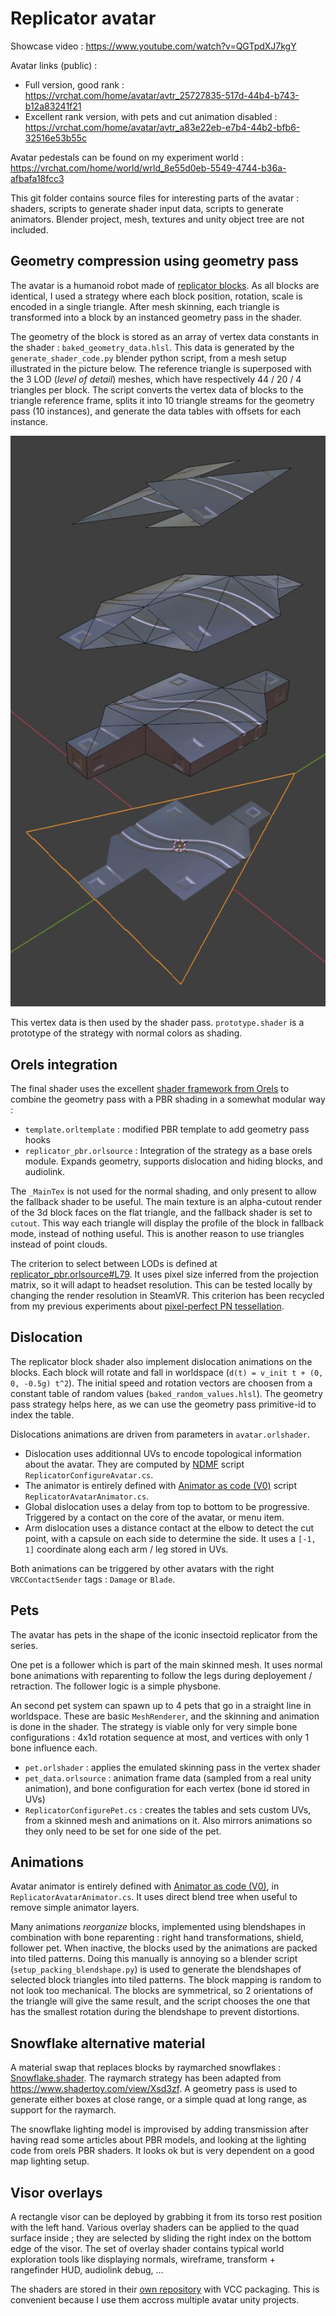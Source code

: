 # Replicator avatar

Showcase video : https://www.youtube.com/watch?v=QGTpdXJ7kgY

Avatar links (public) :
- Full version, good rank : https://vrchat.com/home/avatar/avtr_25727835-517d-44b4-b743-b12a83241f21
- Excellent rank version, with pets and cut animation disabled : https://vrchat.com/home/avatar/avtr_a83e22eb-e7b4-44b2-bfb6-32516e53b55c

Avatar pedestals can be found on my experiment world : https://vrchat.com/home/world/wrld_8e55d0eb-5549-4744-b36a-afbafa18fcc3

This git folder contains source files for interesting parts of the avatar : shaders, scripts to generate shader input data, scripts to generate animators.
Blender project, mesh, textures and unity object tree are not included.

## Geometry compression using geometry pass

The avatar is a humanoid robot made of [replicator blocks](https://stargate.fandom.com/wiki/Replicator).
As all blocks are identical, I used a strategy where each block position, rotation, scale is encoded in a single triangle.
After mesh skinning, each triangle is transformed into a block by an instanced geometry pass in the shader.

The geometry of the block is stored as an array of vertex data constants in the shader : `baked_geometry_data.hlsl`.
This data is generated by the `generate_shader_code.py` blender python script, from a mesh setup illustrated in the picture below.
The reference triangle is superposed with the 3 LOD (*level of detail*) meshes, which have respectively 44 / 20 / 4 triangles per block.
The script converts the vertex data of blocks to the triangle reference frame, splits it into 10 triangle streams for the geometry pass (10 instances), and generate the data tables with offsets for each instance.

![](./replicator_block_lods.jpg)

This vertex data is then used by the shader pass.
`prototype.shader` is a prototype of the strategy with normal colors as shading.

## Orels integration

The final shader uses the excellent [shader framework from Orels](https://shaders.orels.sh/) to combine the geometry pass with a PBR shading in a somewhat modular way :
- `template.orltemplate` : modified PBR template to add geometry pass hooks
- `replicator_pbr.orlsource` : Integration of the strategy as a base orels module. Expands geometry, supports dislocation and hiding blocks, and audiolink.

The `_MainTex` is not used for the normal shading, and only present to allow the fallback shader to be useful.
The main texture is an alpha-cutout render of the 3d block faces on the flat triangle, and the fallback shader is set to `cutout`.
This way each triangle will display the profile of the block in fallback mode, instead of nothing useful.
This is another reason to use triangles instead of point clouds.

The criterion to select between LODs is defined at [replicator_pbr.orlsource#L79](./replicator_pbr.orlsource#L79).
It uses pixel size inferred from the projection matrix, so it will adapt to headset resolution.
This can be tested locally by changing the render resolution in SteamVR.
This criterion has been recycled from my previous experiments about [pixel-perfect PN tessellation](../shaders/geometry_augmentation).

## Dislocation

The replicator block shader also implement dislocation animations on the blocks.
Each block will rotate and fall in worldspace (`d(t) = v_init t + (0, 0, -0.5g) t^2`).
The initial speed and rotation vectors are choosen from a constant table of random values (`baked_random_values.hlsl`).
The geometry pass strategy helps here, as we can use the geometry pass primitive-id to index the table.

Dislocations animations are driven from parameters in `avatar.orlshader`.
- Dislocation uses additionnal UVs to encode topological information about the avatar. They are computed by [NDMF](https://github.com/bdunderscore/ndmf) script `ReplicatorConfigureAvatar.cs`.
- The animator is entirely defined with [Animator as code (V0)](https://github.com/hai-vr/av3-animator-as-code) script `ReplicatorAvatarAnimator.cs`.
- Global dislocation uses a delay from top to bottom to be progressive. Triggered by a contact on the core of the avatar, or menu item.
- Arm dislocation uses a distance contact at the elbow to detect the cut point, with a capsule on each side to determine the side.
  It uses a `[-1, 1]` coordinate along each arm / leg stored in UVs.

Both animations can be triggered by other avatars with the right `VRCContactSender` tags : `Damage` or `Blade`.

## Pets

The avatar has pets in the shape of the iconic insectoid replicator from the series.

One pet is a follower which is part of the main skinned mesh.
It uses normal bone animations with reparenting to follow the legs during deployement / retraction.
The follower logic is a simple physbone.

An second pet system can spawn up to 4 pets that go in a straight line in worldspace.
These are basic `MeshRenderer`, and the skinning and animation is done in the shader.
The strategy is viable only for very simple bone configurations : 4x1d rotation sequence at most, and vertices with only 1 bone influence each.
- `pet.orlshader` : applies the emulated skinning pass in the vertex shader
- `pet_data.orlsource` : animation frame data (sampled from a real unity animation), and bone configuration for each vertex (bone id stored in UVs)
- `ReplicatorConfigurePet.cs` : creates the tables and sets custom UVs, from a skinned mesh and animations on it. Also mirrors animations so they only need to be set for one side of the pet.

## Animations

Avatar animator is entirely defined with [Animator as code (V0)](https://github.com/hai-vr/av3-animator-as-code), in `ReplicatorAvatarAnimator.cs`.
It uses direct blend tree when useful to remove simple animator layers.

Many animations *reorganize* blocks, implemented using blendshapes in combination with bone reparenting : right hand transformations, shield, follower pet.
When inactive, the blocks used by the animations are packed into tiled patterns.
Doing this manually is annoying so a blender script (`setup_packing_blendshape.py`) is used to generate the blendshapes of selected block triangles into tiled patterns.
The block mapping is random to not look too mechanical. 
The blocks are symmetrical, so 2 orientations of the triangle will give the same result, and the script chooses the one that has the smallest rotation during the blendshape to prevent distortions.

## Snowflake alternative material

A material swap that replaces blocks by raymarched snowflakes : [Snowflake.shader](./snowflake/Snowflake.shader).
The raymarch strategy has been adapted from https://www.shadertoy.com/view/Xsd3zf.
A geometry pass is used to generate either boxes at close range, or a simple quad at long range, as support for the raymarch.

The snowflake lighting model is improvised by adding transmission after having read some articles about PBR models, and looking at the lighting code from orels PBR shaders.
It looks ok but is very dependent on a good map lighting setup.

## Visor overlays

A rectangle visor can be deployed by grabbing it from its torso rest position with the left hand.
Various overlay shaders can be applied to the quad surface inside ; they are selected by sliding the right index on the bottom edge of the visor.
The set of overlay shader contains typical world exploration tools like displaying normals, wireframe, transform + rangefinder HUD, audiolink debug, ...

The shaders are stored in their [own repository](https://github.com/lereldarion/unity-shaders) with VCC packaging.
This is convenient because I use them accross multiple avatar unity projects.
